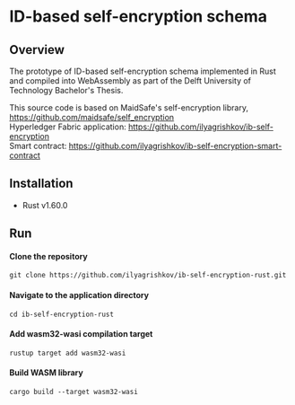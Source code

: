 # ID-based self-encryption schema

## Overview
The prototype of ID-based self-encryption schema implemented in Rust and compiled into WebAssembly as part of the Delft University of Technology Bachelor's Thesis.

This source code is based on MaidSafe's self-encryption library, https://github.com/maidsafe/self_encryption  
Hyperledger Fabric application: https://github.com/ilyagrishkov/ib-self-encryption  
Smart contract: https://github.com/ilyagrishkov/ib-self-encryption-smart-contract

## Installation
* Rust v1.60.0

## Run

#### Clone the repository
```shell
git clone https://github.com/ilyagrishkov/ib-self-encryption-rust.git
```

#### Navigate to the application directory
```shell
cd ib-self-encryption-rust
```

#### Add wasm32-wasi compilation target
```shell
rustup target add wasm32-wasi
```

#### Build WASM library
```shell
cargo build --target wasm32-wasi
```
